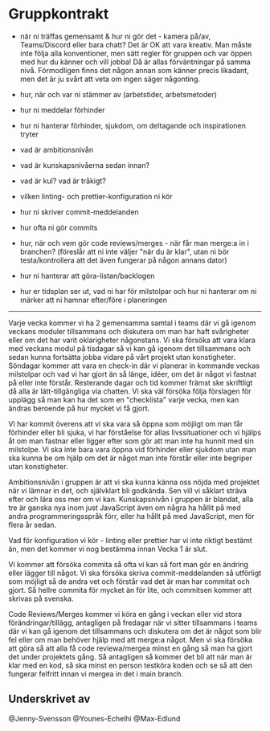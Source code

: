 # Gruppkontrakt
- när ni träffas gemensamt & hur ni gör det - kamera på/av, Teams/Discord eller bara chatt? Det är OK att vara kreativ. Man måste inte följa alla konventioner, men sätt regler för gruppen och var öppen med hur du känner och vill jobba! Då är allas förväntningar på samma nivå. Förmodligen finns det någon annan som känner precis likadant, men det är ju svårt att veta om ingen säger någonting.

- hur, när och var ni stämmer av (arbetstider, arbetsmetoder)

- hur ni meddelar förhinder

- hur ni hanterar förhinder, sjukdom, om deltagande och inspirationen tryter

- vad är ambitionsnivån

- vad är kunskapsnivåerna sedan innan?

- vad är kul? vad är tråkigt?

- vilken linting- och prettier-konfiguration ni kör

- hur ni skriver commit-meddelanden

- hur ofta ni gör commits

- hur, när och vem gör code reviews/merges - när får man merge:a in i branchen? (föreslår att ni inte väljer "när du är klar", utan ni bör testa/kontrollera att det även fungerar på någon annans dator)

- hur ni hanterar att göra-listan/backlogen

- hur er tidsplan ser ut, vad ni har för milstolpar och hur ni hanterar om ni märker att ni hamnar efter/före i planeringen

-----------------------------------------------------------

Varje vecka kommer vi ha 2 gemensamma samtal i teams där vi gå igenom veckans moduler tillsammans och diskutera om man har haft svårigheter eller om det har varit oklarigheter någonstans. Vi ska försöka att vara klara med veckans modul på tisdagar så vi kan gå igenom det tillsammans och sedan kunna fortsätta jobba vidare på vårt projekt utan konstigheter. Söndagar kommer att vara en check-in där vi planerar in kommande veckas milstolpar och vad vi har gjort än så länge, idéer, om det är något vi fastnat på eller inte förstår. Resterande dagar och tid kommer främst ske skriftligt då alla är lätt-tillgängliga via chatten. Vi ska väl försöka följa förslagen för upplägg så man kan ha det som en "checklista" varje vecka, men kan ändras beroende på hur mycket vi få gjort.

Vi har kommit överens att vi ska vara så öppna som möjligt om man får förhinder eller bli sjuka, vi har förståelse för allas livssituationer och vi hjälps åt om man fastnar eller ligger efter som gör att man inte ha hunnit med sin milstolpe. Vi ska inte bara vara öppna vid förhinder eller sjukdom utan man ska kunna be om hjälp om det är något man inte förstår eller inte begriper utan konstigheter.

Ambitionsnivån i gruppen är att vi ska kunna känna oss nöjda med projektet när vi lämnar in det, och självklart bli godkända. Sen vill vi såklart sträva efter och lära oss mer om vi kan. Kunskapsnivån i gruppen är blandat, alla tre är ganska nya inom just JavaScript även om några ha hållit på med andra programmeringsspråk förr, eller ha hållt på med JavaScript, men för flera år sedan. 

Vad för konfiguration vi kör - linting eller prettier har vi inte riktigt bestämt än, men det kommer vi nog bestämma innan Vecka 1 är slut.

Vi kommer att försöka commita så ofta vi kan så fort man gör en ändring eller lägger till något. Vi ska försöka skriva commit-meddelanden så utförligt som möjligt så de andra vet och förstår vad det är man har commitat och gjort. Så hellre commita för mycket än för lite, och commitsen kommer att skrivas på svenska.

Code Reviews/Merges kommer vi köra en gång i veckan eller vid stora förändringar/tillägg, antagligen på fredagar när vi sitter tillsammans i teams där vi kan gå igenom det tillsammans och diskutera om det är något som blir fel eller om man behöver hjälp med att merge:a något. Men vi ska försöka att göra så att alla få code reviewa/mergea minst en gång så man ha gjort det under projektets gång. Så antagligen så kommer det bli att när man är klar med en kod, så ska minst en person testköra koden och se så att den fungerar felfritt innan vi mergea in det i main branch.

## Underskrivet av
@Jenny-Svensson
@Younes-Echelhi
@Max-Edlund